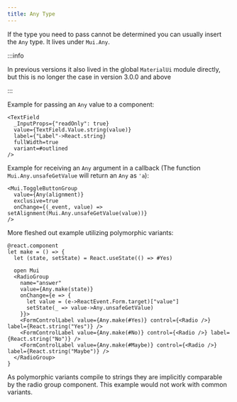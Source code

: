 ```yaml
---
title: Any Type
---
```


If the type you need to pass cannot be determined you can usually insert the
`Any` type. It lives under `Mui.Any`.

:::info

In previous versions it also lived in the global `MaterialUi` module directly,
but this is no longer the case in version 3.0.0 and above

:::

Example for passing an `Any` value to a component:

```rescript
<TextField
  _InputProps={"readOnly": true}
  value={TextField.Value.string(value)}
  label={"Label"->React.string}
  fullWidth=true
  variant=#outlined
/>
```

Example for receiving an `Any` argument in a callback (The function
`Mui.Any.unsafeGetValue` will return an `Any` as `'a`):

```rescript
<Mui.ToggleButtonGroup
  value={Any(alignment)}
  exclusive=true
  onChange={(_event, value) => setAlignment(Mui.Any.unsafeGetValue(value))}
/>
```

More fleshed out example utilizing polymorphic variants:

```rescript
@react.component
let make = () => {
  let (state, setState) = React.useState(() => #Yes)

  open Mui
  <RadioGroup
    name="answer"
    value={Any.make(state)}
    onChange={e => {
      let value = (e->ReactEvent.Form.target)["value"]
      setState(_ => value->Any.unsafeGetValue)
    }}>
    <FormControlLabel value={Any.make(#Yes)} control={<Radio />} label={React.string("Yes")} />
    <FormControlLabel value={Any.make(#No)} control={<Radio />} label={React.string("No")} />
    <FormControlLabel value={Any.make(#Maybe)} control={<Radio />} label={React.string("Maybe")} />
  </RadioGroup>
}
```

As polymorphic variants compile to strings they are implicitly comparable by the
radio group component. This example would not work with common variants.
